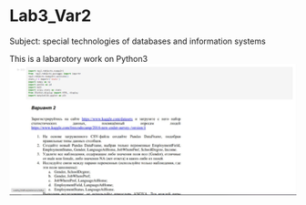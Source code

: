 # Lab3_Var2
Subject: special technologies of databases and information systems

This is a labarotory work on Python3
![](preview.PNG)
